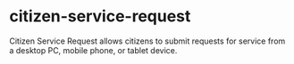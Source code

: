 citizen-service-request
=======================

Citizen Service Request allows citizens to submit requests for service from a desktop PC, mobile phone, or tablet device.